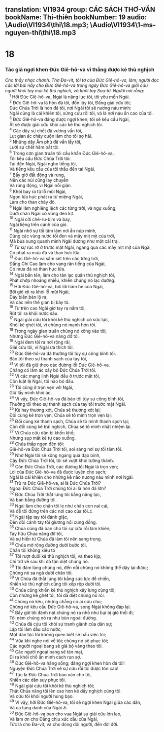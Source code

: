 translation: VI1934
group: CÁC SÁCH THƠ-VĂN
bookName: Thi-thiên 
bookNumber: 19
audio: \Audio\VI1934\thi\18.mp3; \Audio\VI1934\1-ms-nguyen-thi\thi\18.mp3
-------

<div class="title"><h1>18</h1><h3>Tác giả ngợi khen Đức Giê-hô-va vì thắng được kẻ thù nghịch</h3><i>Cho thầy nhạc chánh. Thơ Đa-vít, tôi tớ của Đức Giê-hô-va, làm; người đọc các lời bài nầy cho Đức Giê-hô-va trong ngày Đức Giê-hô-va giải cứu người khỏi tay mọi kẻ thù nghịch, và khỏi tay Sau-lơ. Người nói rằng:</i></div>
<span class="verse thi_18_1"> <sup>1</sup> Hỡi Đức Giê-hô-va, Ngài là năng lực tôi, tôi yêu mến Ngài. <br/></span>
<span class="verse thi_18_2"> <sup>2</sup> Đức Giê-hô-va là hòn đá tôi, đồn lũy tôi, Đấng giải cứu tôi; <br/> Đức Chúa Trời là hòn đá tôi, nơi Ngài tôi sẽ nương náu mình: <br/> Ngài cũng là cái khiên tôi, sừng cứu rỗi tôi, và là nơi náu ẩn cao của tôi. <br/></span>
<span class="verse thi_18_3"> <sup>3</sup> Đức Giê-hô-va đáng được ngợi khen; tôi sẽ kêu cầu Ngài, <br/> Ắt sẽ được giải cứu khỏi các kẻ thù nghịch tôi. <br/></span>
<span class="verse thi_18_4"> <sup>4</sup> Các dây sự chết đã vương vấn tôi, <br/> Lụt gian ác chảy cuộn làm cho tôi sợ hãi. <br/></span>
<span class="verse thi_18_5"> <sup>5</sup> Những dây Âm phủ đã vấn lấy tôi, <br/> Lưới sự chết hãm bắt tôi. <br/></span>
<span class="verse thi_18_6"> <sup>6</sup> Trong cơn gian truân tôi cầu khẩn Đức Giê-hô-va, <br/> Tôi kêu cầu Đức Chúa Trời tôi: <br/> Tại đền Ngài, Ngài nghe tiếng tôi, <br/> Và tiếng kêu cầu của tôi thấu đến tai Ngài. <br/></span>
<span class="verse thi_18_7"> <sup>7</sup> Bấy giờ đất động và rung, <br/> Nền các núi cũng lay chuyển <br/> Và rúng động, vì Ngài nổi giận. <br/></span>
<span class="verse thi_18_8"> <sup>8</sup> Khói bay ra từ lỗ mũi Ngài, <br/> Ngọn lửa hực phát ra từ miệng Ngài, <br/> Làm cho than cháy đỏ. <br/></span>
<span class="verse thi_18_9"> <sup>9</sup> Ngài làm nghiêng lệch các từng trời, và ngự xuống; <br/> Dưới chân Ngài có vùng đen kịt. <br/></span>
<span class="verse thi_18_10"> <sup>10</sup> Ngài cỡi chê-ru-bim và bay, <br/> Ngài liệng trên cánh của gió. <br/></span>
<span class="verse thi_18_11"> <sup>11</sup> Ngài nhờ sự tối tăm làm nơi ẩn núp mình, <br/> Dùng các vùng nước tối đen và mây mịt mịt của trời, <br/> Mà bủa xung quanh mình Ngài dường như một cái trại. <br/></span>
<span class="verse thi_18_12"> <sup>12</sup> Từ sự rực rỡ ở trước mặt Ngài, ngang qua các mây mịt mịt của Ngài, <br/> Có phát ra mưa đá và than hực lửa. <br/></span>
<span class="verse thi_18_13"> <sup>13</sup> Đức Giê-hô-va sấm sét trên các từng trời, <br/> Đấng Chí Cao làm cho vang rân tiếng của Ngài, <br/> Có mưa đá và than hực lửa. <br/></span>
<span class="verse thi_18_14"> <sup>14</sup> Ngài bắn tên, làm cho tản lạc quân thù nghịch tôi, <br/> Phát chớp nhoáng nhiều, khiến chúng nó lạc đường. <br/></span>
<span class="verse thi_18_15"> <sup>15</sup> Hỡi Đức Giê-hô-va, bởi lời hăm he của Ngài, <br/> Bởi gió xịt ra khỏi lỗ mũi Ngài, <br/> Đáy biển bèn lộ ra, <br/> Và các nền thế gian bị bày tỏ. <br/></span>
<span class="verse thi_18_16"> <sup>16</sup> Từ trên cao Ngài giơ tay ra nắm tôi, <br/> Rút tôi ra khỏi nước sâu. <br/></span>
<span class="verse thi_18_17"> <sup>17</sup> Ngài giải cứu tôi khỏi kẻ thù nghịch có sức lực, <br/> Khỏi kẻ ghét tôi, vì chúng nó mạnh hơn tôi. <br/></span>
<span class="verse thi_18_18"> <sup>18</sup> Trong ngày gian truân chúng nó xông vào tôi; <br/> Nhưng Đức Giê-hô-va nâng đỡ tôi. <br/></span>
<span class="verse thi_18_19"> <sup>19</sup> Ngài đem tôi ra nơi rộng rãi, <br/> Giải cứu tôi, vì Ngài ưa thích tôi. <br/></span>
<span class="verse thi_18_20"> <sup>20</sup> Đức Giê-hô-va đã thưởng tôi tùy sự công bình tôi. <br/> Báo tôi theo sự thanh sạch của tay tôi, <br/></span>
<span class="verse thi_18_21"> <sup>21</sup> Vì tôi đã giữ theo các đường lối Đức Giê-hô-va. <br/> Chẳng có làm ác xây bỏ Đức Chúa Trời tôi. <br/></span>
<span class="verse thi_18_22"> <sup>22</sup> Vì các mạng lịnh Ngài đều ở trước mặt tôi, <br/> Còn luật lệ Ngài, tôi nào bỏ đâu. <br/></span>
<span class="verse thi_18_23"> <sup>23</sup> Tôi cũng ở trọn vẹn với Ngài, <br/> Giữ lấy mình khỏi ác. <br/></span>
<span class="verse thi_18_24"> <sup>24</sup> Vì vậy, Đức Giê-hô-va đã báo tôi tùy sự công bình tôi, <br/> Thưởng tôi theo sự thanh sạch của tay tôi trước mặt Ngài. <br/></span>
<span class="verse thi_18_25"> <sup>25</sup> Kẻ hay thương xót, Chúa sẽ thương xót lại; <br/> Đối cùng kẻ trọn vẹn, Chúa sẽ tỏ mình trọn vẹn lại; <br/></span>
<span class="verse thi_18_26"> <sup>26</sup> Đối cùng kẻ thanh sạch, Chúa sẽ tỏ mình thanh sạch lại; <br/> Còn đối cùng kẻ trái nghịch, Chúa sẽ tỏ mình nhặt nhiệm lại. <br/></span>
<span class="verse thi_18_27"> <sup>27</sup> Vì Chúa cứu dân bị khốn khổ; <br/> Nhưng sụp mắt kẻ tự cao xuống. <br/></span>
<span class="verse thi_18_28"> <sup>28</sup> Chúa thắp ngọn đèn tôi: <br/> Giê-hô-va Đức Chúa Trời tôi, soi sáng nơi sự tối tăm tôi. <br/></span>
<span class="verse thi_18_29"> <sup>29</sup> Nhờ Ngài tôi sẽ xông ngang qua đạo binh, <br/> Cậy Đức Chúa Trời tôi, tôi sẽ vượt khỏi tường thành. <br/></span>
<span class="verse thi_18_30"> <sup>30</sup> Còn Đức Chúa Trời, các đường lối Ngài là trọn vẹn; <br/> Lời của Đức Giê-hô-va đã được luyện cho sạch; <br/> Ngài là cái khiên cho những kẻ nào nương náu mình nơi Ngài. <br/></span>
<span class="verse thi_18_31"> <sup>31</sup> Trừ ra Đức Giê-hô-va, ai là Đức Chúa Trời? <br/> Ngoại Đức Chúa Trời chúng tôi ai là hòn đá lớn? <br/></span>
<span class="verse thi_18_32"> <sup>32</sup> Đức Chúa Trời thắt lưng tôi bằng năng lực, <br/> Và ban bằng đường tôi. <br/></span>
<span class="verse thi_18_33"> <sup>33</sup> Ngài làm cho chân tôi lẹ như chân con nai cái, <br/> Và để tôi đứng trên các nơi cao của tôi.<a data-toggle="tooltip" data-placement="bottom" title="Ha 3:19">⚓</a><br/></span>
<span class="verse thi_18_34"> <sup>34</sup> Ngài tập tay tôi đánh giặc, <br/> Đến đỗi cánh tay tôi giương nổi cung đồng. <br/></span>
<span class="verse thi_18_35"> <sup>35</sup> Chúa cũng đã ban cho tôi sự cứu rỗi làm khiên; <br/> Tay hữu Chúa nâng đỡ tôi, <br/> Và sự hiền từ Chúa đã làm tôi nên sang trọng. <br/></span>
<span class="verse thi_18_36"> <sup>36</sup> Chúa mở rộng đường dưới bước tôi, <br/> Chân tôi không xiêu tó <br/></span>
<span class="verse thi_18_37"> <sup>37</sup> Tôi rượt đuổi kẻ thù nghịch tôi, và theo kịp; <br/> Chỉ trở về sau khi đã tận diệt chúng nó. <br/></span>
<span class="verse thi_18_38"> <sup>38</sup> Tôi đâm lủng chúng nó, đến nỗi chúng nó không thể dậy lại được; <br/> Chúng nó sa ngã dưới chân tôi. <br/></span>
<span class="verse thi_18_39"> <sup>39</sup> Vì Chúa đã thắt lưng tôi bằng sức lực để chiến, <br/> Khiến kẻ thù nghịch cùng tôi xếp rệp dưới tôi. <br/></span>
<span class="verse thi_18_40"> <sup>40</sup> Chúa cũng khiến kẻ thù nghịch xây lưng cùng tôi; <br/> Còn những kẻ ghét tôi, tôi đã diệt chúng nó rồi. <br/></span>
<span class="verse thi_18_41"> <sup>41</sup> Chúng nó kêu, nhưng chẳng có ai cứu cho; <br/> Chúng nó kêu cầu Đức Giê-hô-va, song Ngài không đáp lại. <br/></span>
<span class="verse thi_18_42"> <sup>42</sup> Bấy giờ tôi đánh nát chúng nó ra nhỏ như bụi bị gió thổi đi; <br/> Tôi ném chúng nó ra như bùn ngoài đường. <br/></span>
<span class="verse thi_18_43"> <sup>43</sup> Chúa đã cứu tôi khỏi sự tranh giành của dân sự; <br/> Lập tôi làm đầu các nước; <br/> Một dân tộc tôi không quen biết sẽ hầu việc tôi; <br/></span>
<span class="verse thi_18_44"> <sup>44</sup> Vừa khi nghe nói về tôi; chúng nó sẽ phục tôi; <br/> Các người ngoại bang sẽ giả bộ vâng theo tôi. <br/></span>
<span class="verse thi_18_45"> <sup>45</sup> Các người ngoại bang sẽ tàn mạt, <br/> Đi ra khỏi chỗ ẩn mình cách run sợ. <br/></span>
<span class="verse thi_18_46"> <sup>46</sup> Đức Giê-hô-va hằng sống; đáng ngợi khen hòn đá tôi! <br/> Nguyện Đức Chúa Trời về sự cứu rỗi tôi được tôn cao! <br/></span>
<span class="verse thi_18_47"> <sup>47</sup> Tức là Đức Chúa Trời báo oán cho tôi, <br/> Khiến các dân suy phục tôi. <br/></span>
<span class="verse thi_18_48"> <sup>48</sup> Ngài giải cứu tôi khỏi kẻ thù nghịch tôi; <br/> Thật Chúa nâng tôi lên cao hơn kẻ dấy nghịch cùng tôi. <br/> Và cứu tôi khỏi người hung bạo. <br/></span>
<span class="verse thi_18_49"> <sup>49</sup> Vì vậy, hỡi Đức Giê-hô-va, tôi sẽ ngợi khen Ngài giữa các dân, <br/> Và ca tụng danh của Ngài.<a data-toggle="tooltip" data-placement="bottom" title="Ro 15:9">⚓</a><br/></span>
<span class="verse thi_18_50"> <sup>50</sup> Đức Giê-hô-va ban cho vua Ngài sự giải cứu lớn lao, <br/> Và làm ơn cho Đấng chịu xức dầu của Ngài, <br/> Tức là cho Đa-vít, và cho dòng dõi người, đến đời đời. <br/></span>

